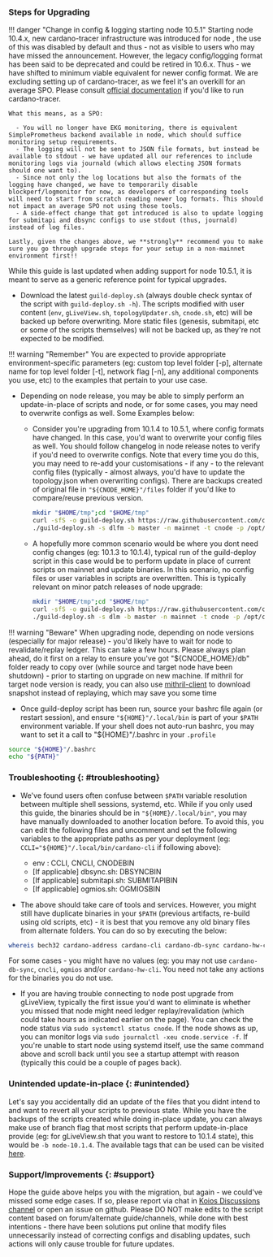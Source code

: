 ### Steps for Upgrading

!!! danger "Change in config & logging starting node 10.5.1"
    Starting node 10.4.x, new cardano-tracer infrastructure was introduced for node , the use of this was disabled by default and thus - not as visible to users who may have missed the announcement. However, the legacy config/logging format has been said to be deprecated and could be retired in 10.6.x. Thus - we have shifted to minimum viable equivalent for newer config format.
    We are excluding setting up of cardano-tracer, as we feel it's an overkill for an average SPO. Please consult [official documentation](https://github.com/intersectmbo/cardano-node/blob/master/cardano-tracer/docs/cardano-tracer.md) if you'd like to run cardano-tracer.

    What this means, as a SPO:

      - You will no longer have EKG monitoring, there is equivalent SimplePrometheus backend available in node, which should suffice monitoring setup requirements.
      - The logging will not be sent to JSON file formats, but instead be available to stdout - we have updated all our references to include monitoring logs via journald (which allows electing JSON formats should one want to).
      - Since not only the log locations but also the formats of the logging have changed, we have to temporarily disable blockperf/logmonitor for now, as developers of corresponding tools will need to start from scratch reading newer log formats. This should not impact an average SPO not using those tools.
      - A side-effect change that got introduced is also to update logging for submitapi and dbsync configs to use stdout (thus, journald) instead of log files.

    Lastly, given the changes above, we **strongly** recommend you to make sure you go through upgrade steps for your setup in a non-mainnet environment first!!

While this guide is last updated when adding support for node 10.5.1, it is meant to serve as a generic reference point for typical upgrades.

- Download the latest `guild-deploy.sh` (always double check syntax of the script with `guild-deploy.sh -h`). The scripts modified with user content (`env`, `gLiveView.sh`, `topologyUpdater.sh`, `cnode.sh`, etc) will be backed up before overwriting. More static files (genesis, submitapi, etc or some of the scripts themselves) will not be backed up, as they're not expected to be modified.

!!! warning "Remember"
    You are expected to provide appropriate environment-specific parameters (eg: custom top level folder [-p], alternate name for top level folder [-t], network flag [-n], any additional components you use, etc) to the examples that pertain to your use case.

- Depending on node release, you may be able to simply perform an update-in-place of scripts and node, or for some cases, you may need to overwrite configs as well. Some Examples below:

    - Consider you're upgrading from 10.1.4 to 10.5.1, where config formats have changed. In this case, you'd want to overwrite your config files as well. You should follow changelog in node release notes to verify if you'd need to overwrite configs. Note that every time you do this, you may need to re-add your customisations - if any - to the relevant config files (typically - almost always, you'd have to update the topology.json when overwriting configs). There are backups created of original file in `"${CNODE_HOME}"/files` folder if you'd like to compare/reuse previous version.

      ``` bash
      mkdir "$HOME/tmp";cd "$HOME/tmp"
      curl -sfS -o guild-deploy.sh https://raw.githubusercontent.com/cardano-community/guild-operators/master/scripts/cnode-helper-scripts/guild-deploy.sh && chmod 700 guild-deploy.sh
      ./guild-deploy.sh -s dlfm -b master -n mainnet -t cnode -p /opt/cardano
      ```
    - A hopefully more common scenario would be where you dont need config changes (eg: 10.1.3 to 10.1.4), typical run of the guild-deploy script in this case would be to perform update in place of current scripts on mainnet and update binaries. In this scenario, no config files or user variables in scripts are overwritten. This is typically relevant on minor patch releases of node upgrade:

      ``` bash
      mkdir "$HOME/tmp";cd "$HOME/tmp"
      curl -sfS -o guild-deploy.sh https://raw.githubusercontent.com/cardano-community/guild-operators/master/scripts/cnode-helper-scripts/guild-deploy.sh && chmod 700 guild-deploy.sh
      ./guild-deploy.sh -s dlm -b master -n mainnet -t cnode -p /opt/cardano
      ```

!!! warning "Beware"
    When upgrading node, depending on node versions (especially for major release) - you'd likely have to wait for node to revalidate/replay ledger. This can take a few hours. Please always plan ahead, do it first on a relay to ensure you've got "${CNODE_HOME}/db" folder ready to copy over (while source and target node have been shutdown) - prior to starting on upgrade on new machine. If mithril for target node version is ready, you can also use [mithril-client](Scripts/mithril-client.md) to download snapshot instead of replaying, which may save you some time

- Once guild-deploy script has been run, source your bashrc file again (or restart session), and ensure `"${HOME}"/.local/bin` is part of your `$PATH` environment variable. If your shell does not auto-run bashrc, you may want to set it a call to "${HOME}"/.bashrc in your `.profile`

``` bash
source "${HOME}"/.bashrc
echo "${PATH}"
```

### Troubleshooting {: #troubleshooting}

- We've found users often confuse between `$PATH` variable resolution between multiple shell sessions, systemd, etc. While if you only used this guide, the binaries should be in `"${HOME}/.local/bin"`, you may have manually downloaded to another location before. To avoid this, you can edit the following files and uncomment and set the following variables to the appropriate paths as per your deployment (eg: `CCLI="${HOME}"/.local/bin/cardano-cli` if following above):

    - env : CCLI, CNCLI, CNODEBIN
    - [If applicable] dbsync.sh: DBSYNCBIN
    - [If applicable] submitapi.sh: SUBMITAPIBIN
    - [If applicable] ogmios.sh: OGMIOSBIN

- The above should take care of tools and services. However, you might still have duplicate binaries in your `$PATH` (previous artifacts, re-build using old scripts, etc) - it is best that you remove any old binary files from alternate folders. You can do so by executing the below:

``` bash
whereis bech32 cardano-address cardano-cli cardano-db-sync cardano-hw-cli cardano-node cardano-submit-api cncli ogmios
```

For some cases - you might have no values (eg: you may not use `cardano-db-sync`, `cncli`, `ogmios` and/or `cardano-hw-cli`. You need not take any actions for the binaries you do not use.

- If you are having trouble connecting to node post upgrade from gLiveView, typically the first issue you'd want to eliminate is  whether you missed that node might need ledger replay/revalidation (which could take hours as indicated earlier on the page). You can check the node status via `sudo systemctl status cnode`. If the node shows as up, you can monitor logs via `sudo journalctl -xeu cnode.service -f`. If you're unable to start node using systemd itself, use the same command above and scroll back until you see a startup attempt with reason (typically this could be a couple of pages back).

### Unintended update-in-place {: #unintended}

Let's say you accidentally did an update of the files that you didnt intend to and want to revert all your scripts to previous state. While you have the backups of the scripts created while doing in-place update, you can always make use of branch flag that most scripts that perform update-in-place provide (eg: for gLiveView.sh that you want to restore to 10.1.4 state), this would be `-b node-10.1.4`. The available tags that can be used can be visited [here](https://github.com/cardano-community/guild-operators/tags).

### Support/Improvements {: #support}

Hope the guide above helps you with the migration, but again - we could've missed some edge cases. If so, please report via chat in [Koios Discussions channel](https://t.me/CardanoKoios) or open an issue on github. Please DO NOT make edits to the script content based on forum/alternate guide/channels, while done with best intentions - there have been solutions put online that modify files unnecessarily instead of correcting configs and disabling updates, such actions will only cause trouble for future updates.
